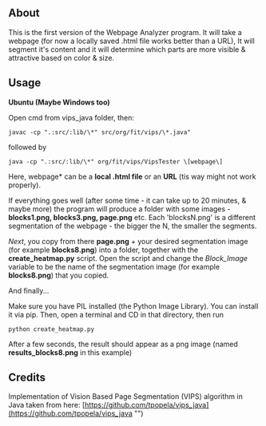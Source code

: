 About
-----
This is the first version of the Webpage Analyzer program. It will take a webpage (for now a locally saved .html file works better than a URL), It will segment it's content and it will determine which parts are more visible & attractive based on color & size.


Usage
-----

**Ubuntu (Maybe Windows too)**

Open cmd from vips_java folder, then:

`
javac -cp ".:src/:lib/\*" src/org/fit/vips/\*.java"
`

followed by

`
java -cp ".:src/:lib/\*" org/fit/vips/VipsTester \[webpage\]
`

Here, webpage* can be a **local .html file** or an **URL** (tis way might not work properly).

If everything goes well (after some time - it can take up to 20 minutes, & maybe more) the program will produce a folder with some images - **blocks1.png, blocks3.png, page.png** etc. Each 'blocksN.png' is a different segmentation of the webpage - the bigger the N, the smaller the segments. 

*Next*, you copy from there **page.png** + your desired segmentation image (for example **blocks8.png**) into a folder, together with the **create_heatmap.py** script. Open the script and change the *Block_Image* variable to be the name of the segmentation image (for example **blocks8.png**) that you copied. 

And finally...

Make sure you have PIL installed (the Python Image Library). You can install it via pip.
Then, open a terminal and CD in that directory, then run 

`python create_heatmap.py`

After a few seconds, the result should appear as a png image (named **results_blocks8.png** in this example)


Credits
------

Implementation of Vision Based Page Segmentation (VIPS) algorithm in Java taken from
here:
[https://github.com/tpopela/vips_java](https://github.com/tpopela/vips_java "") 


